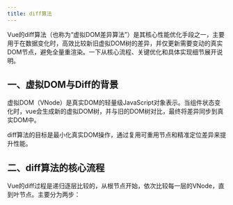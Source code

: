 ```yaml
---
title: diff算法
---
```

Vue的diff算法（也称为“虚拟DOM差异算法”）是其核心性能优化手段之一，主要用于在数据变化时，高效比较新旧虚拟DOM树的差异，并仅更新需要变动的真实DOM节点，避免全量重渲染。一下从核心流程、关键优化和具体实现细节展开说明。
## 一、虚拟DOM与Diff的背景
虚拟DOM（VNode）是真实DOM的轻量级JavaScript对象表示。当组件状态变化时，vue会生成新的虚拟DOM树，并与旧的DOM树对比，最终将差异同步到真实DOM中。

diff算法的目标是最小化真实DOM操作，通过复用可重用节点和精准定位差异来提升性能。
## 二、diff算法的核心流程
Vue的diff过程是递归逐层比较的，从根节点开始，依次比较每一层的VNode，直到叶节点。主要分为两步：
    